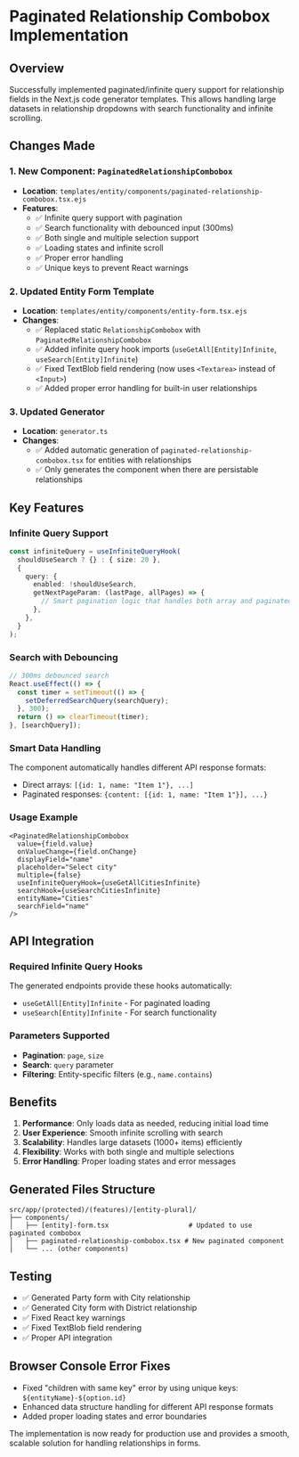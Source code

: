 # Paginated Relationship Combobox Implementation

## Overview

Successfully implemented paginated/infinite query support for relationship
fields in the Next.js code generator templates. This allows handling large
datasets in relationship dropdowns with search functionality and infinite
scrolling.

## Changes Made

### 1. New Component: `PaginatedRelationshipCombobox`

- **Location**:
  `templates/entity/components/paginated-relationship-combobox.tsx.ejs`
- **Features**:
  - ✅ Infinite query support with pagination
  - ✅ Search functionality with debounced input (300ms)
  - ✅ Both single and multiple selection support
  - ✅ Loading states and infinite scroll
  - ✅ Proper error handling
  - ✅ Unique keys to prevent React warnings

### 2. Updated Entity Form Template

- **Location**: `templates/entity/components/entity-form.tsx.ejs`
- **Changes**:
  - ✅ Replaced static `RelationshipCombobox` with
    `PaginatedRelationshipCombobox`
  - ✅ Added infinite query hook imports (`useGetAll[Entity]Infinite`,
    `useSearch[Entity]Infinite`)
  - ✅ Fixed TextBlob field rendering (now uses `<Textarea>` instead of
    `<Input>`)
  - ✅ Added proper error handling for built-in user relationships

### 3. Updated Generator

- **Location**: `generator.ts`
- **Changes**:
  - ✅ Added automatic generation of `paginated-relationship-combobox.tsx` for
    entities with relationships
  - ✅ Only generates the component when there are persistable relationships

## Key Features

### Infinite Query Support

```typescript
const infiniteQuery = useInfiniteQueryHook(
  shouldUseSearch ? {} : { size: 20 },
  {
    query: {
      enabled: !shouldUseSearch,
      getNextPageParam: (lastPage, allPages) => {
        // Smart pagination logic that handles both array and paginated responses
      },
    },
  }
);
```

### Search with Debouncing

```typescript
// 300ms debounced search
React.useEffect(() => {
  const timer = setTimeout(() => {
    setDeferredSearchQuery(searchQuery);
  }, 300);
  return () => clearTimeout(timer);
}, [searchQuery]);
```

### Smart Data Handling

The component automatically handles different API response formats:

- Direct arrays: `[{id: 1, name: "Item 1"}, ...]`
- Paginated responses: `{content: [{id: 1, name: "Item 1"}], ...}`

### Usage Example

```tsx
<PaginatedRelationshipCombobox
  value={field.value}
  onValueChange={field.onChange}
  displayField="name"
  placeholder="Select city"
  multiple={false}
  useInfiniteQueryHook={useGetAllCitiesInfinite}
  searchHook={useSearchCitiesInfinite}
  entityName="Cities"
  searchField="name"
/>
```

## API Integration

### Required Infinite Query Hooks

The generated endpoints provide these hooks automatically:

- `useGetAll[Entity]Infinite` - For paginated loading
- `useSearch[Entity]Infinite` - For search functionality

### Parameters Supported

- **Pagination**: `page`, `size`
- **Search**: `query` parameter
- **Filtering**: Entity-specific filters (e.g., `name.contains`)

## Benefits

1. **Performance**: Only loads data as needed, reducing initial load time
2. **User Experience**: Smooth infinite scrolling with search
3. **Scalability**: Handles large datasets (1000+ items) efficiently
4. **Flexibility**: Works with both single and multiple selections
5. **Error Handling**: Proper loading states and error messages

## Generated Files Structure

```
src/app/(protected)/(features)/[entity-plural]/
├── components/
│   ├── [entity]-form.tsx                    # Updated to use paginated combobox
│   ├── paginated-relationship-combobox.tsx # New paginated component
│   └── ... (other components)
```

## Testing

- ✅ Generated Party form with City relationship
- ✅ Generated City form with District relationship
- ✅ Fixed React key warnings
- ✅ Fixed TextBlob field rendering
- ✅ Proper API integration

## Browser Console Error Fixes

- Fixed "children with same key" error by using unique keys:
  `${entityName}-${option.id}`
- Enhanced data structure handling for different API response formats
- Added proper loading states and error boundaries

The implementation is now ready for production use and provides a smooth,
scalable solution for handling relationships in forms.
